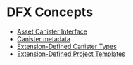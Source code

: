 # DFX Concepts

- [Asset Canister Interface](../design/asset-canister-interface.md)
- [Canister metadata](./canister-metadata.md)
- [Extension-Defined Canister Types](./extension-defined-canister-types.md)
- [Extension-Defined Project Templates](./extension-defined-project-templates.md)
